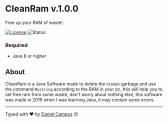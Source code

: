 # CleanRam v.1.0.0
Free up your RAM of waste!.

[![License](https://badgen.net/badge/license/MIT/blue)](LICENSE)
![Status](https://badgen.net/badge/status/stable/green)

### Required
- Java 8 or higher

## About
CleanRam is a Java Software made to delete the `%temp%` garbage and use the command `Mystring` according to the RAM in your pc, this will help you to set free ram from some waste, don't worry about nothing else, this software was made in 2019 when I was learning Java, it may contain some errors.

---
Typed with ❤️ by [Daniel Campos](https://github.com/giusniyyel) 😊
